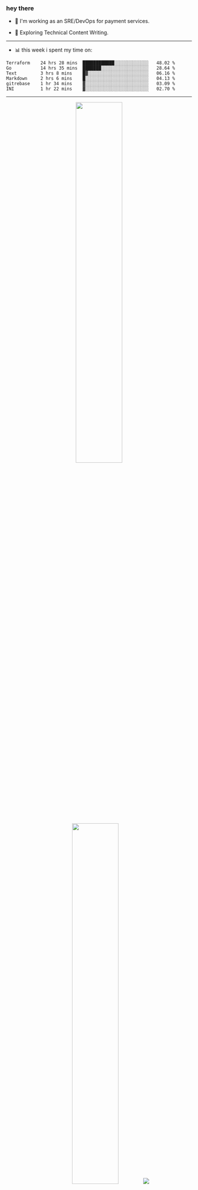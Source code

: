 ### hey there 

- :telescope: I'm working as an SRE/DevOps for payment services.

- :seedling: Exploring Technical Content Writing.

---

- :bar_chart: this week i spent my time on:

<!--START_SECTION:waka-->

```text
Terraform    24 hrs 28 mins  ████████████░░░░░░░░░░░░░   48.02 %
Go           14 hrs 35 mins  ███████░░░░░░░░░░░░░░░░░░   28.64 %
Text         3 hrs 8 mins    █▓░░░░░░░░░░░░░░░░░░░░░░░   06.16 %
Markdown     2 hrs 6 mins    █░░░░░░░░░░░░░░░░░░░░░░░░   04.13 %
gitrebase    1 hr 34 mins    ▓░░░░░░░░░░░░░░░░░░░░░░░░   03.09 %
INI          1 hr 22 mins    ▓░░░░░░░░░░░░░░░░░░░░░░░░   02.70 %
```

<!--END_SECTION:waka-->

---

<p align="center">
  <img height="50%" width="auto" src ="https://github-readme-stats.vercel.app/api?username=chcdc&show_icons=true&count_private=true&theme=darcula&hide_border=true&hide=issues,contribs&bg_color=00000000">
  <img height="50%" width="auto" src ="https://github-readme-stats.vercel.app/api/top-langs/?username=chcdc&layout=compact&hide_border=true&theme=darcula&bg_color=00000000&langs_count=6&hide=jupyter%20notebook,tex,css,php">
  <img src ="https://github-readme-streak-stats.herokuapp.com?user=chcdc&theme=darcula&hide_border=true&background=FFFFFF00">
  <br>
  <br>
</p>

---
<!--
🏢 The Office quote of day
-->

